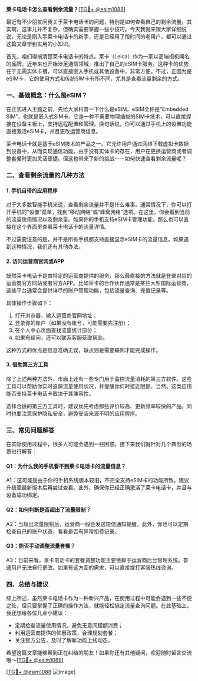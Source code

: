 **莱卡电话卡怎么查看剩余流量？**[[TG💪+ @esim1088](https://t.me/s/esim1088)]

最近有不少朋友问我关于莱卡电话卡的问题，特别是如何查看自己的剩余流量。其实啊，这事儿并不复杂，但确实需要掌握一些小技巧。今天我就来跟大家详细说说，无论是刚入手莱卡电话卡的新手，还是已经用了段时间的老用户，都可以通过这篇文章学到实用的小知识。

首先，咱们得搞清楚莱卡电话卡的特点。莱卡（Leica）作为一家以高端相机闻名的品牌，近年来也开始涉足通信领域，推出了自己的eSIM卡服务。这种卡的优势在于无需实体卡槽，可以直接嵌入手机或其他设备中，非常方便。不过，正因为是eSIM卡，它的使用方式和传统SIM卡有所不同，尤其是查看流量剩余的方式。

### **一、基础概念：什么是eSIM？**

在正式进入主题之前，先给大家科普一下什么是eSIM。eSIM全称是“Embedded SIM”，也就是嵌入式SIM卡。它是一种不需要物理插拔的SIM卡技术，可以直接焊接在设备主板上，支持远程配置和管理。换句话说，你可以通过手机上的设置功能直接激活eSIM卡，并且更改运营商信息。

莱卡电话卡就是基于eSIM技术的产品之一。它允许用户通过网络下载虚拟卡数据到设备中，从而实现通信功能。由于没有实体卡的存在，用户在更换运营商或者调整套餐时更加灵活便捷。但这也带来了新的挑战——如何快速查看剩余流量呢？

### **二、查看剩余流量的几种方法**

#### **1. 手机自带的应用程序**

对于大多数智能手机来说，查看剩余流量并不是什么难事。通常情况下，你可以打开手机的“设置”菜单，找到“移动网络”或“蜂窝网络”选项。在这里，你会看到当前的流量使用情况以及剩余量。如果你的手机支持eSIM卡管理功能，那么也可以直接在这个界面里查看莱卡电话卡的流量详情。

不过需要注意的是，并不是所有手机都支持直接显示eSIM卡的流量信息。如果遇到这种情况，我们还有其他办法。

#### **2. 访问运营商官网或APP**

既然莱卡电话卡是由特定的运营商提供的服务，那么最直接的方法就是登录对应的运营商官方网站或者官方APP。比如莱卡的合作伙伴通常是某些大型国际运营商，这些平台通常会提供详尽的账户管理功能，包括流量查询、充值记录等。

具体操作步骤如下：
1. 打开浏览器，输入运营商官网地址；
2. 登录你的账户（如果没有账号，可能需要先注册）；
3. 在个人中心页面查找流量统计部分；
4. 如果有疑问，还可以联系客服获取帮助。

这种方式的优点是信息准确无误，缺点则是需要联网才能完成操作。

#### **3. 借助第三方工具**

除了上述两种方法外，市面上还有一些专门用于监控流量消耗的第三方软件。这些工具可以帮助你实时追踪流量使用状况，并提醒你何时接近限额。当然，这类应用能否支持莱卡电话卡取决于其兼容性。

选择合适的第三方工具时，建议优先考虑那些评价较高、更新频率较快的产品。同时也要注意保护隐私安全，避免安装来源不明的应用程序。

### **三、常见问题解答**

在实际使用过程中，很多人可能会遇到一些困惑。接下来我们就针对几个典型的场景进行解答：

#### **Q1：为什么我的手机看不到莱卡电话卡的流量信息？**

A1：这可能是由于你的手机系统版本较旧，不完全支持eSIM卡的功能所致。建议升级至最新版本后再尝试查看。此外，确保你已经正确激活了莱卡电话卡，并且与设备成功绑定。

#### **Q2：如何判断是否超出了流量限制？**

A2：当超出流量限制后，运营商一般会发送短信通知提醒。此外，你也可以定期检查自己的账户状态，看看是否有异常扣费记录。

#### **Q3：能否手动调整流量套餐？**

A3：目前来看，莱卡电话卡的套餐调整功能主要依赖于运营商后台管理系统。普通用户无法自行更改。如果有这方面的需求，可以直接拨打客服热线咨询。

### **四、总结与建议**

综上所述，虽然莱卡电话卡作为一种新兴产品，在使用过程中可能会遇到一些不便之处，但只要掌握了正确的操作方法，就能轻松搞定流量查询问题。在此基础上，我还想给各位几点小建议：

- 定期检查流量使用情况，避免无意间超额消费；
- 利用运营商提供的优惠政策，合理规划套餐；
- 关注官方公告，及时了解新功能上线动态。

希望这篇文章能够帮到正在纠结的朋友！如果你还有其他疑问，欢迎随时留言交流哦～[[TG💪+ @esim1088](https://t.me/s/esim1088)]

[[TG💪+ @esim1088](https://t.me/s/esim1088) ![Image](https://i.postimg.cc/4NQfJmqS/Snipaste-2025-05-13-00-14-12.png)]